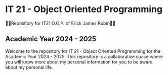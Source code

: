 # IT 21 - Object Oriented Programming
👨‍💻Repository for IT21 O.O.P. of Erick James Rubin👨‍💻
## Academic Year 2024 - 2025

Welcome to the repository for IT 21 - Object Oriented Programming for the Academic Year 2024 - 2025. 
This repository is a collaborative space where you will know more about my personal information for you to be aware about my personal life.
